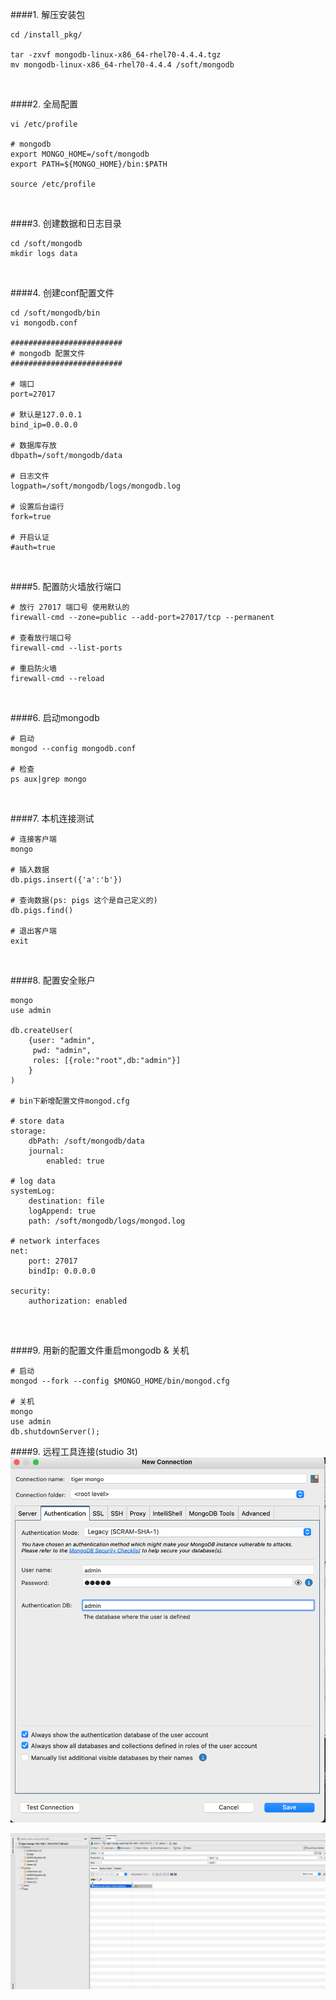 ####1. 解压安装包
```
cd /install_pkg/

tar -zxvf mongodb-linux-x86_64-rhel70-4.4.4.tgz
mv mongodb-linux-x86_64-rhel70-4.4.4 /soft/mongodb
```

&nbsp;

####2. 全局配置
```
vi /etc/profile

# mongodb
export MONGO_HOME=/soft/mongodb
export PATH=${MONGO_HOME}/bin:$PATH

source /etc/profile

```

&nbsp;

####3. 创建数据和日志目录
```
cd /soft/mongodb
mkdir logs data

```

&nbsp;

####4. 创建conf配置文件
```
cd /soft/mongodb/bin
vi mongodb.conf

#########################
# mongodb 配置文件
#########################

# 端口
port=27017 

# 默认是127.0.0.1
bind_ip=0.0.0.0 

# 数据库存放
dbpath=/soft/mongodb/data

# 日志文件 
logpath=/soft/mongodb/logs/mongodb.log

# 设置后台运行
fork=true

# 开启认证
#auth=true
```

&nbsp;


####5. 配置防火墙放行端口

```
# 放行 27017 端口号 使用默认的
firewall-cmd --zone=public --add-port=27017/tcp --permanent

# 查看放行端口号
firewall-cmd --list-ports

# 重启防火墙
firewall-cmd --reload 
```

&nbsp;

####6. 启动mongodb
```
# 启动
mongod --config mongodb.conf

# 检查
ps aux|grep mongo
```

&nbsp;

####7. 本机连接测试
```
# 连接客户端 
mongo

# 插入数据 
db.pigs.insert({'a':'b'})

# 查询数据(ps: pigs 这个是自己定义的)
db.pigs.find()

# 退出客户端
exit
```

&nbsp;

####8. 配置安全账户
```
mongo
use admin

db.createUser(
	{user: "admin",
	 pwd: "admin",
	 roles: [{role:"root",db:"admin"}]
	}
)

# bin下新增配置文件mongod.cfg

# store data
storage:
	dbPath: /soft/mongodb/data
	journal:
		enabled: true

# log data
systemLog:
	destination: file
	logAppend: true
	path: /soft/mongodb/logs/mongod.log

# network interfaces
net:
	port: 27017
	bindIp: 0.0.0.0

security:
	authorization: enabled
	
```

&nbsp;


####9. 用新的配置文件重启mongodb & 关机
```
# 启动
mongod --fork --config $MONGO_HOME/bin/mongod.cfg

# 关机
mongo
use admin
db.shutdownServer();
```

####9. 远程工具连接(studio 3t)
![avatar](studio_3t.png)

![avatar](studio_2.png)








